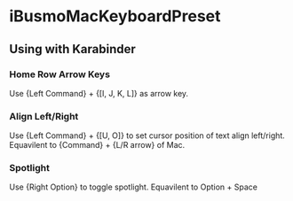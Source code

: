 # iBusmoMacKeyboardPreset

## Using with Karabinder

### Home Row Arrow Keys
Use {Left Command} + {[I, J, K, L]} as arrow key.

### Align Left/Right
Use {Left Command} + {[U, O]} to set cursor position of text align left/right.
Equavilent to {Command} + {L/R arrow} of Mac.

### Spotlight
Use {Right Option} to toggle spotlight.
Equavilent to Option + Space
